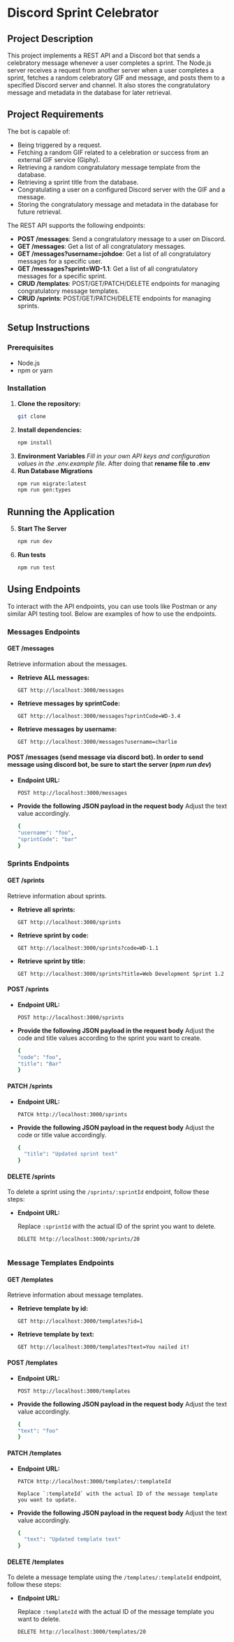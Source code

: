 # Discord Sprint Celebrator

## Project Description

This project implements a REST API and a Discord bot that sends a celebratory message whenever a user completes a sprint. The Node.js server receives a request from another server when a user completes a sprint, fetches a random celebratory GIF and message, and posts them to a specified Discord server and channel. It also stores the congratulatory message and metadata in the database for later retrieval.

## Project Requirements

The bot is capable of:
- Being triggered by a request.
- Fetching a random GIF related to a celebration or success from an external GIF service (Giphy).
- Retrieving a random congratulatory message template from the database.
- Retrieving a sprint title from the database.
- Congratulating a user on a configured Discord server with the GIF and a message.
- Storing the congratulatory message and metadata in the database for future retrieval.

The REST API supports the following endpoints:
- **POST /messages**: Send a congratulatory message to a user on Discord.
- **GET /messages**: Get a list of all congratulatory messages.
- **GET /messages?username=johdoe**: Get a list of all congratulatory messages for a specific user.
- **GET /messages?sprint=WD-1.1**: Get a list of all congratulatory messages for a specific sprint.
- **CRUD /templates**: POST/GET/PATCH/DELETE endpoints for managing congratulatory message templates.
- **CRUD /sprints**: POST/GET/PATCH/DELETE endpoints for managing sprints.

## Setup Instructions

### Prerequisites

- Node.js
- npm or yarn

### Installation

1. **Clone the repository:**
   ```sh
   git clone 
2. **Install dependencies:**
   ```sh
   npm install
3.  **Environment Variables**
   _Fill in your own API keys and configuration values in the .env.example file._ After doing that **rename file to .env**
4. **Run Database Migrations**
   ```sh
   npm run migrate:latest
   npm run gen:types

## Running the Application
5. **Start The Server**
   ```sh
   npm run dev
6. **Run tests**
   ```sh
   npm run test  

## Using Endpoints
To interact with the API endpoints, you can use tools like Postman or any similar API testing tool. Below are examples of how to use the endpoints.

### Messages  Endpoints
#### GET /messages

Retrieve information about the messages.
- **Retrieve ALL messages:**

  ```http
  GET http://localhost:3000/messages
- **Retrieve messages by sprintCode:**

  ```http
  GET http://localhost:3000/messages?sprintCode=WD-3.4
- **Retrieve messages by username:**

  ```http
  GET http://localhost:3000/messages?username=charlie

#### POST /messages (send message via discord bot). In order to send message using discord bot, be sure to start the server (_npm run dev_)
- **Endpoint URL:**

  ```http
  POST http://localhost:3000/messages
- **Provide the following JSON payload in the request body** Adjust the text value accordingly.

  ```sh
  {
  "username": "foo",
  "sprintCode": "bar"
  }

### Sprints Endpoints
#### GET /sprints

Retrieve information about sprints.
- **Retrieve all sprints:**

  ```http
  GET http://localhost:3000/sprints
- **Retrieve sprint by code:**

  ```http
  GET http://localhost:3000/sprints?code=WD-1.1
- **Retrieve sprint by title:**

  ```http
  GET http://localhost:3000/sprints?title=Web Development Sprint 1.2

#### POST /sprints
- **Endpoint URL:**

  ```http
  POST http://localhost:3000/sprints
- **Provide the following JSON payload in the request body** Adjust the code and title values according to the sprint you want to create.

  ```sh
  {
  "code": "foo",
  "title": "Bar"
  }

#### PATCH /sprints
- **Endpoint URL:**

  ```http
  PATCH http://localhost:3000/sprints

- **Provide the following JSON payload in the request body** Adjust the code or title value accordingly.

  ```sh
  {
    "title": "Updated sprint text"
  }

#### DELETE /sprints
To delete a sprint using the `/sprints/:sprintId` endpoint, follow these steps:
- **Endpoint URL:**

   Replace `:sprintId` with the actual ID of the sprint you want to delete.
   
  ```http
  DELETE http://localhost:3000/sprints/20


### Message Templates Endpoints
#### GET /templates

Retrieve information about message templates.
- **Retrieve template by id:**

  ```http
  GET http://localhost:3000/templates?id=1
- **Retrieve template by text:**

  ```http
  GET http://localhost:3000/templates?text=You nailed it!

#### POST /templates
- **Endpoint URL:**

  ```http
  POST http://localhost:3000/templates
- **Provide the following JSON payload in the request body** Adjust the text value accordingly.

  ```sh
  {
  "text": "foo"
  }

#### PATCH /templates
- **Endpoint URL:**

  ```http
  PATCH http://localhost:3000/templates/:templateId

  Replace `:templateId` with the actual ID of the message template you want to update.

- **Provide the following JSON payload in the request body** Adjust the text value accordingly.

  ```sh
  {
    "text": "Updated template text"
  }

#### DELETE /templates
To delete a message template using the `/templates/:templateId` endpoint, follow these steps:
- **Endpoint URL:**

   Replace `:templateId` with the actual ID of the message template you want to delete.
   
  ```http
  DELETE http://localhost:3000/templates/20
